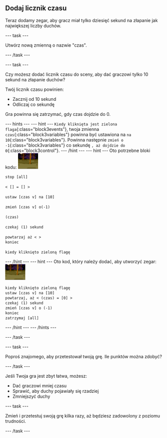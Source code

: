 ## Dodaj licznik czasu

Teraz dodamy zegar, aby gracz miał tylko dziesięć sekund na złapanie jak największej liczby duchów.

--- task ---

Utwórz nową zmienną o nazwie "czas".

--- /task ---

--- task ---

Czy możesz dodać licznik czasu do sceny, aby dać graczowi tylko 10 sekund na złapanie duchów?

Twój licznik czasu powinien:

+ Zacznij od 10 sekund
+ Odliczaj co sekundę

Gra powinna się zatrzymać, gdy czas dojdzie do 0.

--- hints ---
 --- hint --- `Kiedy kliknięta jest zielona flaga`{:class="block3events"}, twoja zmienna `czas`{:class="block3variables"} powinna być ustawiona na `na 10`{:class="block3variables"}. Powinna następnie `zmień o -1`{:class="block3variables"} co sekundę `, aż dojdzie do 0`{:class="block3control"}.
--- /hint ---
 --- hint --- Oto potrzebne bloki kodu: ![duszek ducha](images/ghost-backdrop.png)

```blocks3
stop [all]

< [] = [] >

ustaw [czas v] na [10]

zmień [czas v] o(-1)

(czas)

czekaj (1) sekund

powtarzaj aż < >
koniec

kiedy kliknięto zieloną flagę

```

--- /hint --- --- hint --- Oto kod, który należy dodać, aby utworzyć zegar: ![ikona tła](images/ghost-backdrop.png)

```blocks3
kiedy kliknięto zieloną flagę
ustaw [czas v] na [10]
powtarzaj, aż < (czas) = [0] >
czekaj (1) sekund
zmień [czas v] o (-1)
koniec
zatrzymaj [all]
```

--- /hint --- --- /hints ---

--- /task ---

--- task ---

Poproś znajomego, aby przetestował twoją grę. Ile punktów można zdobyć?

--- /task ---

Jeśli Twoja gra jest zbyt łatwa, możesz:

+ Dać graczowi mniej czasu
+ Sprawić, aby duchy pojawiały się rzadziej
+ Zmniejszyć duchy

--- task ---

Zmień i przetestuj swoją grę kilka razy, aż będziesz zadowolony z poziomu trudności.

--- /task ---